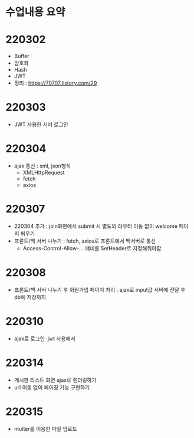 # 수업내용 요약
# 220302
- Buffer
- 암호화
- Hash
- JWT
- 정리 : https://70707.tistory.com/29
# 220303
- JWT 사용한 서버 로그인
# 220304
- ajax 통신 : xml, json형식
    - XMLHttpRequest
    - fetch
    - axios
# 220307
- 220304 추가 : join화면에서 submit 시 별도의 라우터 이동 없이 welcome 페이지 띄우기
- 프론트/백 서버 나누기 : fetch, axios로 프론트에서 백서버로 통신
    - Access-Control-Allow-... 얘네를 SetHeader로 지정해줘야함

# 220308
- 프론트/백 서버 나누기 후 회원가입 페이지 처리 : ajax로 input값 서버에 전달 후 db에 저장까지

#  220310
- ajax로 로그인 :jwt 사용해서

# 220314
- 게시판 리스트 화면 ajax로 렌더링하기
- url 이동 없이 페이징 기능 구현하기

# 220315
- multer를 이용한 파일 업로드